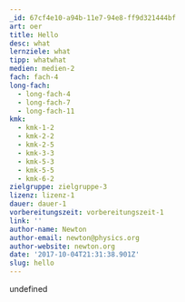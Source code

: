 ```yaml
---
_id: 67cf4e10-a94b-11e7-94e8-ff9d321444bf
art: oer
title: Hello
desc: what
lernziele: what
tipp: whatwhat
medien: medien-2
fach: fach-4
long-fach:
  - long-fach-4
  - long-fach-7
  - long-fach-11
kmk:
  - kmk-1-2
  - kmk-2-2
  - kmk-2-5
  - kmk-3-3
  - kmk-5-3
  - kmk-5-5
  - kmk-6-2
zielgruppe: zielgruppe-3
lizenz: lizenz-1
dauer: dauer-1
vorbereitungszeit: vorbereitungszeit-1
link: ''
author-name: Newton
author-email: newton@physics.org
author-website: newton.org
date: '2017-10-04T21:31:38.901Z'
slug: hello
---
```

undefined
